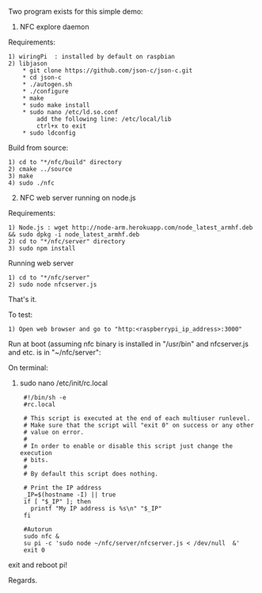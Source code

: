 Two program exists for this simple demo:
1) NFC explore daemon

Requirements:

	1) wiringPi  : installed by default on raspbian
	2) libjason
		* git clone https://github.com/json-c/json-c.git
		* cd json-c
		* ./autogen.sh
		* ./configure
		* make
		* sudo make install
		* sudo nano /etc/ld.so.conf
			add the following line: /etc/local/lib
			ctrl+x to exit
		* sudo ldconfig

Build from source:

    1) cd to "*/nfc/build" directory
	2) cmake ../source
	3) make
	4) sudo ./nfc

2) NFC web server running on node.js

Requirements:

    1) Node.js : wget http://node-arm.herokuapp.com/node_latest_armhf.deb && sudo dpkg -i node_latest_armhf.deb
    2) cd to "*/nfc/server" directory
    3) sudo npm install

Running web server

    1) cd to "*/nfc/server"
    2) sudo node nfcserver.js

That's it.

To test:

    1) Open web browser and go to "http:<raspberrypi_ip_address>:3000"

Run at boot (assuming nfc binary is installed in "/usr/bin" and nfcserver.js and etc. is in "~/nfc/server":

On terminal:
1) sudo nano /etc/init/rc.local

        #!/bin/sh -e
        #rc.local
        
        # This script is executed at the end of each multiuser runlevel.
        # Make sure that the script will "exit 0" on success or any other
        # value on error.
        #
        # In order to enable or disable this script just change the execution
        # bits.
        #
        # By default this script does nothing.

        # Print the IP address
        _IP=$(hostname -I) || true
        if [ "$_IP" ]; then
          printf "My IP address is %s\n" "$_IP"
        fi

        #Autorun
        sudo nfc &
        su pi -c 'sudo node ~/nfc/server/nfcserver.js < /dev/null  &'
        exit 0


exit and reboot pi!

Regards.	

